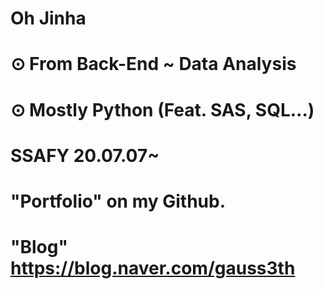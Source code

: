 #
# Oh Jinha
# 

# ⊙ From Back-End ~ Data Analysis
# ⊙ Mostly Python (Feat. SAS, SQL...)

# SSAFY 20.07.07~

# 
# "Portfolio" on my Github.
# "Blog" https://blog.naver.com/gauss3th
